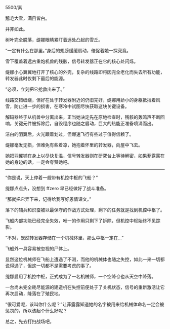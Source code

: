 5500/素

鹅毛大雪，满目皆白。

并非如此。

树叶完全脱落，缇娜眼睛紧盯着远处凸起的雪丘。

“一定有什么在那里。”身后的翅膀缓缓扇动，催促着她一探究竟。

雪下覆盖着远古重炮机兽的残骸，信号转发器正在它的核心处闪烁。

缇娜小心翼翼地打开了核心的外壳，复杂的线路即将因完全老化而失去所有功能，转发器此时仅剩下最后的能源。

“必须，立刻把它抢救出来了。”

线路交错缠绕，但好在处于转发器附近的仍旧完好，缇娜用娇小的身躯抵挡着风雪，防止进一步的损害，在寒冷中试图尽快获取这块关键设备。

解码器终于从机兽中分离出来，正当她决定先在原地检查时，残骸的轰鸣声不断回响，关键元件被拆除后，自毁程序也随之启动，巨大的热能正准备喷涌而出。

洁白的羽翼后，火光跟着划过，但爆速飞行有些过于值得信赖了。

缇娜毫发无损，但难免有些着凉，她抱着怀里的转发器，向屋中飞去。

她把羽翼铺在身上以尽快复温，信号转发器则在研究台上等待解密，如果菲露露在她的身边的话，一定会夸赞她吧。

---

“你是说，天上停着一艘带有机控中枢的飞船？”

缇娜点点头，没想到 ffzero 早已经做好了战斗准备。

“那就把它弄下来，记得给我写好恩情课文。”

落下的辅兵和炽蚕被以最保守的作战方式处理，剩下的任务就是找到机控中枢了。

飞船内部功能已经完全失效，唯一的作用只剩下了拆除，但机控中枢始终不见踪影。

“不对，既然转发器存储在一个机械体里，那么中枢一定在...”

飞船外一具容易被忽视的尸体上。

显然这位机械师在飞船上遭遇了不测，而他的机械体也随之失控，如此一来一切都说得通了，但这一切都不是需要考虑的事了。

缇娜启用了机控中枢，正式成为了一名机械师，一个空降仓也从天空中降落。

一台尚未完全耗尽能源的建造机在失控前便处于了关机状态，信号的重新激活让它再次启动，降落在了殖民地。

“很可爱呢，该叫你什么呢？”让菲露露知道她的名字被用来给机械体命名一定会被惩罚的，所以该起个什么好呢？

总之，先去打扫战场吧。